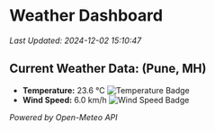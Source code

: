 
# Weather Dashboard

_Last Updated: 2024-12-02 15:10:47_

## Current Weather Data: (Pune, MH)
- **Temperature:** 23.6 °C ![Temperature Badge](https://img.shields.io/badge/Temperature-Medium%20Temp-green)
- **Wind Speed:** 6.0 km/h ![Wind Speed Badge](https://img.shields.io/badge/Wind%20Speed-Low%20Wind-blue)

*Powered by Open-Meteo API*
